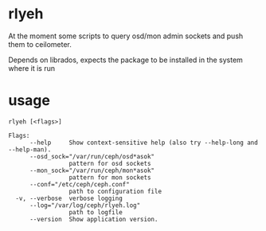 # rlyeh
At the moment some scripts to query osd/mon admin sockets and push them to ceilometer.

Depends on librados, expects the package to be installed in the system where it is run

# usage
```
rlyeh [<flags>]

Flags:
      --help     Show context-sensitive help (also try --help-long and --help-man).
      --osd_sock="/var/run/ceph/osd*asok"  
                 pattern for osd sockets
      --mon_sock="/var/run/ceph/mon*asok"  
                 pattern for mon sockets
      --conf="/etc/ceph/ceph.conf"  
                 path to configuration file
  -v, --verbose  verbose logging
      --log="/var/log/ceph/rlyeh.log"  
                 path to logfile
      --version  Show application version.
```

